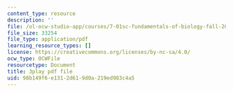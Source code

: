 ```yaml
---
content_type: resource
description: ''
file: /ol-ocw-studio-app/courses/7-01sc-fundamentals-of-biology-fall-2011/98b149f6e1312d619d0a219ed983c4a5_PzY0MWEEE6U.pdf
file_size: 33254
file_type: application/pdf
learning_resource_types: []
license: https://creativecommons.org/licenses/by-nc-sa/4.0/
ocw_type: OCWFile
resourcetype: Document
title: 3play pdf file
uid: 98b149f6-e131-2d61-9d0a-219ed983c4a5
---
```

